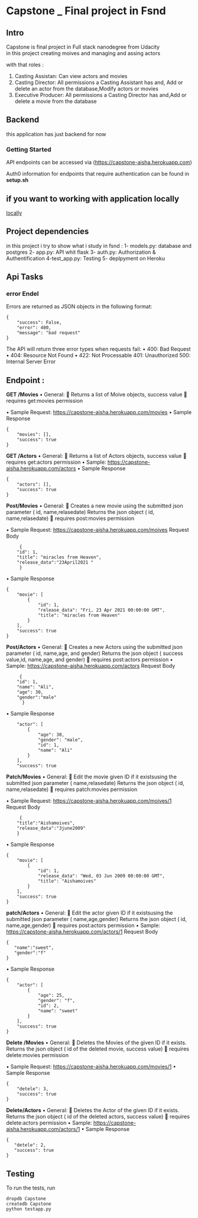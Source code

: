 # Capstone _ Final project in Fsnd

## Intro 

Capstone  is  final project   in Full stack nanodegree from Udacity  
in this project creating moives and managing and assing actors 

 with that roles :

1) Casting Assistan: Can view actors and movies
2) Casting Director: All permissions a Casting Assistant has and,
Add or delete an actor from the database,Modify actors or movies
3) Executive Producer: All permissions a Casting Director has and,Add or delete a movie from the database



## Backend
this application has just backend for now 
### Getting Started
API endpoints can be accessed via (https://capstone-aisha.herokuapp.com)

Auth0 information for endpoints that require authentication can be found in **setup.sh**

## if you want to working with application locally 
 [locally](localapp.md)


## Project dependencies
  in this project i try  to show  what i study in fsnd : 
1- models.py: database and postgres
2- app.py: API whit flask 
3- auth.py: Authorization & Authentification
4-test_app.py: Testing
5- deplpyment on Heroku 

## Api Tasks

### error Endel 
Errors are returned as JSON objects in the following format:
```
{
    "success": False, 
    "error": 400,
    "message": "bad request"
}
```
The API will return three error types when requests fail:
•	400: Bad Request
•	404: Resource Not Found
•	422: Not Processable
    401:  Unauthorized
    500: Internal Server Error

## Endpoint : 
**GET /Movies**
•	General:
	Returns a list of Moive  objects, success value
  requires get:movies permission

•	Sample Request: https://capstone-aisha.herokuapp.com/movies 
•   Sample Response
```
{
    "movies": [],
    "success": true
}
```
**GET /Actors** 
•	General:
  Returns a list of Actors   objects, success value
  requires get:actors permission
•	Sample: https://capstone-aisha.herokuapp.com/actors 
•   Sample Response
```
{
    "actors": [],
    "success": true
}
```
**Post/Movies**
•	General:
 Creates a new movie using the submitted json parameter ( id, name,relasedate)
  Returns the json object ( id, name,relasedate)
  requires post:movies permission

•	Sample Request: https://capstone-aisha.herokuapp.com/moives
     Request Body  
```
     {
    "id": 1,
    "title": "miracles from Heaven",
    "release_data":"23April2021 "
     }
```
•   Sample Response
```
{
    "movie": [
        {
            "id": 1,
            "release_data": "Fri, 23 Apr 2021 00:00:00 GMT",
            "title": "miracles from Heaven"
        }
    ],
    "success": true
}
```
**Post/Actors** 
•	General:
 Creates a new Actors using the submitted json parameter ( id, name,age, and gender)
 Returns the json object ( success value,id, name,age, and gender)
  requires post:actors permission
•	Sample: https://capstone-aisha.herokuapp.com/actors
    Request Body  
```
     {
    "id": 1,
    "name": "Ali",
    "age": 30,
    "gender":"male"
      }
```
•   Sample Response
```
    "actor": [
        {
            "age": 30,
            "gender": "male",
            "id": 1,
            "name": "Ali"
        }
    ],
    "success": true  
 ```
**Patch/Movies**
•	General:
 Edit  the movie   given  ID if it existsusing the submitted json parameter (  name,relasedate)
  Returns the json object ( id, name,relasedate)
  requires patch:movies permission

•	Sample Request: https://capstone-aisha.herokuapp.com/moives/1
     Request Body  
``` 
     {
    "title":"Aishamoives",
    "release_data":"3june2009"
    }
```

•   Sample Response
```
{
    "movie": [
        {
            "id": 1,
            "release_data": "Wed, 03 Jun 2009 00:00:00 GMT",
            "title": "Aishamoives"
        }
    ],
    "success": true
}
```
**patch/Actors** 
•	General:
 Edit  the actor   given  ID if it existsusing the submitted json parameter (  name,age,gender)
  Returns the json object ( id, name,age,gender)
  requires post:actors permission
•	Sample: https://capstone-aisha.herokuapp.com/actors/1
    Request Body  
 ```
{
    "name":"sweet",
    "gender":"f"
}
```
  
•   Sample Response
```
{
    "actor": [
        {
            "age": 25,
            "gender": "f",
            "id": 2,
            "name": "sweet"
        }
    ],
    "success": true
}
 ```
**Delete /Movies**
•	General:
	Deletes the Movies of the given  ID if it exists. Returns the json object ( id of the deleted movie, success value)
  requires delete:movies permission

•	Sample Request: https://capstone-aisha.herokuapp.com/movies/1 
•   Sample Response
```
{
    "detele": 3,
    "success": true
}
```

**Delete/Actors** 
•	General:
  Deletes the Actor of the given  ID if it exists. Returns the json object ( id of the deleted actors, success value)
  requires delete:actors permission
•	Sample: https://capstone-aisha.herokuapp.com/actors/1 
•   Sample Response
 ```
{
    "detele": 2,
    "success": true
}
 ```

## Testing
To run the tests, run
```
dropdb Capstone
createdb Capstone 
python testapp.py
```

